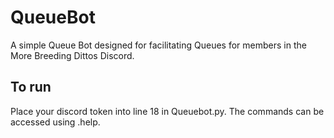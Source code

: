 # QueueBot

A simple Queue Bot designed for facilitating Queues for members in the More Breeding Dittos Discord. 

## To run

Place your discord token into line 18 in Queuebot.py. The commands can be accessed using .help.
